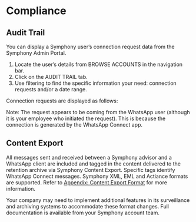 # Compliance

## **Audit Trail**

You can display a Symphony user’s connection request data from the Symphony Admin Portal.

1. Locate the user’s details from BROWSE ACCOUNTS in the navigation bar.
2. Click on the AUDIT TRAIL tab.
3. Use filtering to find the specific information your need: connection requests and/or a date range.

Connection requests are displayed as follows:

Note: The request appears to be coming from the WhatsApp user \(although it is your employee who initiated the request\). This is because the connection is generated by the WhatsApp Connect app.  
  


## **Content Export**

All messages sent and received between a Symphony advisor and a WhatsApp client are included and tagged in the content delivered to the retention archive via Symphony Content Export. Specific tags identify WhatsApp Connect messages. Symphony XML, EML and Actiance formats are supported. Refer to [Appendix: Content Export Format](appendix-content-export-format.md) for more information.   


Your company may need to implement additional features in its surveillance and archiving systems to accommodate these format changes. Full documentation is available from your Symphony account team.   


